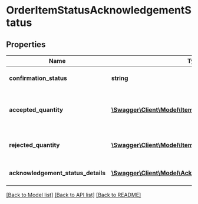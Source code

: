# OrderItemStatusAcknowledgementStatus

## Properties
Name | Type | Description | Notes
------------ | ------------- | ------------- | -------------
**confirmation_status** | **string** | Confirmation status of line item. | [optional] 
**accepted_quantity** | [**\Swagger\Client\Model\ItemQuantity**](ItemQuantity.md) | Item quantities accepted by vendor to be shipped. | [optional] 
**rejected_quantity** | [**\Swagger\Client\Model\ItemQuantity**](ItemQuantity.md) | Item quantities rejected by vendor. | [optional] 
**acknowledgement_status_details** | [**\Swagger\Client\Model\AcknowledgementStatusDetails[]**](AcknowledgementStatusDetails.md) | Details of item quantity confirmed. | [optional] 

[[Back to Model list]](../README.md#documentation-for-models) [[Back to API list]](../README.md#documentation-for-api-endpoints) [[Back to README]](../README.md)


